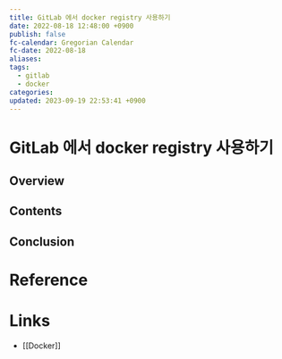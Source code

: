 ```yaml
---
title: GitLab 에서 docker registry 사용하기
date: 2022-08-18 12:48:00 +0900
publish: false
fc-calendar: Gregorian Calendar
fc-date: 2022-08-18
aliases: 
tags:
  - gitlab
  - docker
categories: 
updated: 2023-09-19 22:53:41 +0900
---
```


# GitLab 에서 docker registry 사용하기

## Overview

## Contents

## Conclusion

# Reference

# Links

- [[Docker]]
